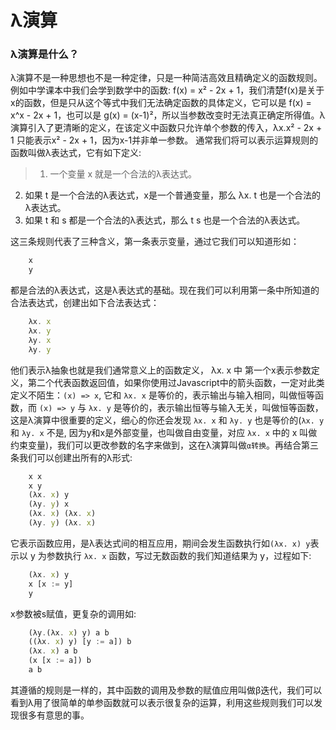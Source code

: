 # λ演算

### λ演算是什么？

λ演算不是一种思想也不是一种定律，只是一种简洁高效且精确定义的函数规则。例如中学课本中我们会学到数学中的函数: f(x) = x² - 2x + 1，我们清楚f(x)是关于x的函数，但是只从这个等式中我们无法确定函数的具体定义，它可以是 f(x) = x^x - 2x + 1，也可以是 g(x) = (x-1)²，所以当参数改变时无法真正确定所得值。λ演算引入了更清晰的定义，在该定义中函数只允许单个参数的传入，λx.x² - 2x + 1 只能表示x² - 2x + 1，因为x-1并非单一参数。
通常我们将可以表示运算规则的函数叫做λ表达式，它有如下定义:

> 1. 一个变量 x 就是一个合法的λ表达式。
  2. 如果 t 是一个合法的λ表达式，x是一个普通变量，那么 λx. t 也是一个合法的λ表达式。
  3. 如果 t 和 s 都是一个合法的λ表达式，那么 t s 也是一个合法的λ表达式。

这三条规则代表了三种含义，第一条表示变量，通过它我们可以知道形如：

```javascript
    x
    y
```

都是合法的λ表达式，这是λ表达式的基础。现在我们可以利用第一条中所知道的合法表达式，创建出如下合法表达式：

```javascript
    λx. x
    λx. y
    λy. x
    λy. y
```

他们表示λ抽象也就是我们通常意义上的函数定义， λx. x 中 第一个x表示参数定义，第二个代表函数返回值，如果你使用过Javascript中的箭头函数，一定对此类定义不陌生：`(x) => x`, 它和 `λx. x` 是等价的，表示输出与输入相同，叫做恒等函数，而 `(x) => y` 与 `λx. y` 是等价的，表示输出恒等与输入无关，叫做恒等函数，这是λ演算中很重要的定义，细心的你还会发现 `λx. x` 和 `λy. y` 也是等价的(`λx. y` 和 `λy. x` 不是, 因为y和x是外部变量，也叫做自由变量，对应 `λx. x` 中的 x 叫做约束变量)，我们可以更改参数的名字来做到，这在λ演算叫做`α转换`。再结合第三条我们可以创建出所有的λ形式:

```javascript
    x x
    x y
    (λx. x) y
    (λy. y) x
    (λx. x) (λx. x)
    (λy. y) (λx. x)
```

它表示函数应用，是λ表达式间的相互应用，期间会发生函数执行如`(λx. x) y`表示以 y 为参数执行 `λx. x` 函数，写过无数函数的我们知道结果为 y，过程如下:

```javascript
    (λx. x) y
    x [x := y]
    y
```

x参数被s赋值，更复杂的调用如:

```javascript
    (λy.(λx. x) y) a b
    ((λx. x) y) [y := a]) b
    (λx. x) a b
    (x [x := a]) b
    a b
```

其遵循的规则是一样的，其中函数的调用及参数的赋值应用叫做β迭代，我们可以看到λ用了很简单的单参函数就可以表示很复杂的运算，利用这些规则我们可以发现很多有意思的事。



